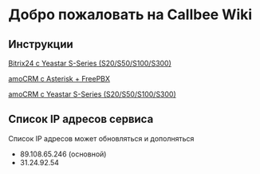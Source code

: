 # Добро пожаловать на Callbee Wiki

## Инструкции

[Bitrix24 c Yeastar S-Series (S20/S50/S100/S300)](Bitrix24/yeastar)

[amoCRM с Asterisk + FreePBX](amoCRM/asterisk)

[amoCRM с Yeastar S-Series (S20/S50/S100/S300)](amoCRM/yeastar)

## Список IP адресов сервиса

Список IP адресов может обновляться и дополняться

* 89.108.65.246 (основной)
* 31.24.92.54
